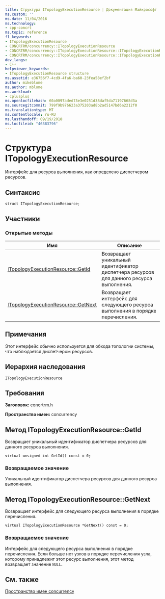 ```yaml
---
title: Структура ITopologyExecutionResource | Документация Майкрософт
ms.custom: ''
ms.date: 11/04/2016
ms.technology:
- cpp-concrt
ms.topic: reference
f1_keywords:
- ITopologyExecutionResource
- CONCRTRM/concurrency::ITopologyExecutionResource
- CONCRTRM/concurrency::ITopologyExecutionResource::ITopologyExecutionResource::GetId
- CONCRTRM/concurrency::ITopologyExecutionResource::ITopologyExecutionResource::GetNext
dev_langs:
- C++
helpviewer_keywords:
- ITopologyExecutionResource structure
ms.assetid: e36756f7-4cd9-4fa6-ba60-23fea58ef2bf
author: mikeblome
ms.author: mblome
ms.workload:
- cplusplus
ms.openlocfilehash: 60a0097aded73e3e0251d38daf5da71197668d3a
ms.sourcegitcommit: 799f9b976623a375203ad8b2ad5147bd6a2212f0
ms.translationtype: MT
ms.contentlocale: ru-RU
ms.lasthandoff: 09/19/2018
ms.locfileid: "46383796"
---
```

# <a name="itopologyexecutionresource-structure"></a>Структура ITopologyExecutionResource

Интерфейс для ресурса выполнения, как определено диспетчером ресурсов.

## <a name="syntax"></a>Синтаксис

```
struct ITopologyExecutionResource;
```

## <a name="members"></a>Участники

### <a name="public-methods"></a>Открытые методы

|Имя|Описание|
|----------|-----------------|
|[ITopologyExecutionResource::GetId](#getid)|Возвращает уникальный идентификатор диспетчера ресурсов для данного ресурса выполнения.|
|[ITopologyExecutionResource::GetNext](#getnext)|Возвращает интерфейс для следующего ресурса выполнения в порядке перечисления.|

## <a name="remarks"></a>Примечания

Этот интерфейс обычно используется для обхода топологии системы, что наблюдается диспетчером ресурсов.

## <a name="inheritance-hierarchy"></a>Иерархия наследования

`ITopologyExecutionResource`

## <a name="requirements"></a>Требования

**Заголовок:** concrtrm.h

**Пространство имен:** concurrency

##  <a name="getid"></a>  Метод ITopologyExecutionResource::GetId

Возвращает уникальный идентификатор диспетчера ресурсов для данного ресурса выполнения.

```
virtual unsigned int GetId() const = 0;
```

### <a name="return-value"></a>Возвращаемое значение

Уникальный идентификатор диспетчера ресурсов для данного ресурса выполнения.

##  <a name="getnext"></a>  Метод ITopologyExecutionResource::GetNext

Возвращает интерфейс для следующего ресурса выполнения в порядке перечисления.

```
virtual ITopologyExecutionResource *GetNext() const = 0;
```

### <a name="return-value"></a>Возвращаемое значение

Интерфейс для следующего ресурса выполнения в порядке перечисления. Если больше нет узлов в порядке перечисления узла, которому принадлежит этот ресурс выполнения, этот метод возвращает значение `NULL`.

## <a name="see-also"></a>См. также

[Пространство имен concurrency](concurrency-namespace.md)
